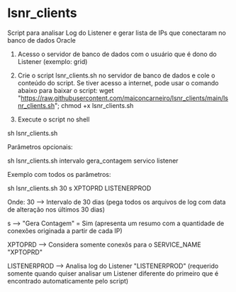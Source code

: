 # lsnr_clients
Script para analisar Log do Listener e gerar lista de IPs que conectaram no banco de dados Oracle

1) Acesso o servidor de banco de dados com o usuário que é dono do Listener (exemplo: grid)

2) Crie o script lsnr_clients.sh no servidor de banco de dados e cole o conteúdo do script.
 Se tiver acesso a internet, pode usar o comando abaixo para baixar o script:
 wget "https://raw.githubusercontent.com/maiconcarneiro/lsnr_clients/main/lsnr_clients.sh"; chmod +x lsnr_clients.sh

3) Execute o script no shell

sh lsnr_clients.sh



Parâmetros opcionais:

sh lsnr_clients.sh intervalo gera_contagem servico listener 



Exemplo com todos os parâmetros:

sh lsnr_clients.sh 30 s XPTOPRD LISTENERPROD



Onde:
30 --> Intervalo de 30 dias (pega todos os arquivos de log com data de alteração nos últimos 30 dias)
 
s --> "Gera Contagem" = Sim   (apresenta um resumo com a quantidade de conexões originada a partir de cada IP)
 
XPTOPRD --> Considera somente conexõs para o SERVICE_NAME "XPTOPRD"
 
LISTENERPROD --> Analisa log do Listener "LISTENERPROD" (requerido somente quando quiser analisar um Listener diferente do primeiro que é encontrado automaticamente pelo script)
